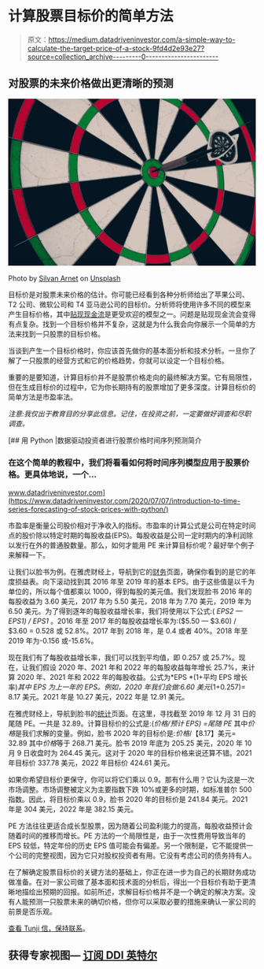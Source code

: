 # 计算股票目标价的简单方法

> 原文：<https://medium.datadriveninvestor.com/a-simple-way-to-calculate-the-target-price-of-a-stock-9fd4d2e93e27?source=collection_archive---------0----------------------->

## 对股票的未来价格做出更清晰的预测

![](img/782dea9282f3bfb23d82b6c9fa663510.png)

Photo by [Silvan Arnet](https://unsplash.com/@silvanarnet?utm_source=medium&utm_medium=referral) on [Unsplash](https://unsplash.com?utm_source=medium&utm_medium=referral)

目标价是对股票未来价格的估计。你可能已经看到各种分析师给出了苹果公司、T2 公司、微软公司和 T4 亚马逊公司的目标价。分析师将使用许多不同的模型来产生目标价格，其中[贴现现金流](https://www.investopedia.com/terms/d/dcf.asp)是更受欢迎的模型之一。问题是贴现现金流会变得有点复杂。找到一个目标价格并不复杂，这就是为什么我会向你展示一个简单的方法来找到一只股票的目标价格。

当谈到产生一个目标价格时，你应该首先做你的基本面分析和技术分析。一旦你了解了一只股票的经营方式和它的价格趋势，你就可以设定一个目标价格。

重要的是要知道，计算目标价并不是股票价格走向的最终解决方案。它有局限性，但在生成目标价的过程中，它为你长期持有的股票增加了更多深度。计算目标价的简单方法是市盈率法。

*注意:我仅出于教育目的分享此信息。记住，在投资之前，一定要做好调查和尽职调查。*

[](https://www.datadriveninvestor.com/2020/07/07/introduction-to-time-series-forecasting-of-stock-prices-with-python/) [## 用 Python |数据驱动投资者进行股票价格时间序列预测简介

### 在这个简单的教程中，我们将看看如何将时间序列模型应用于股票价格。更具体地说，一个…

www.datadriveninvestor.com](https://www.datadriveninvestor.com/2020/07/07/introduction-to-time-series-forecasting-of-stock-prices-with-python/) 

市盈率是衡量公司股价相对于净收入的指标。市盈率的计算公式是公司在特定时间点的股价除以特定时期的每股收益(EPS)。每股收益是公司一定时期内的净利润除以发行在外的普通股数量。那么，如何才能用 PE 来计算目标价呢？最好举个例子来解释一下。

让我们以脸书为例。在雅虎财经上，导航到它的[财务](https://finance.yahoo.com/quote/FB/financials?p=FB)页面，确保你看到的是它的年度损益表。向下滚动找到其 2016 年至 2019 年的基本 EPS。由于这些值是以千为单位的，所以每个值都乘以 1000，得到每股的美元值。我们发现脸书 2016 年的每股收益为 3.60 美元，2017 年为 5.50 美元，2018 年为 7.70 美元，2019 年为 6.50 美元。为了得到逐年的每股收益增长率，我们将使用以下公式:( *EPS2 — EPS1) / EPS1* 。2016 年至 2017 年的每股收益增长率为:($5.50 — $3.60) / $3.60 = 0.528 或 52.8%。2017 年到 2018 年，是 0.4 或者 40%。2018 年至 2019 年为-0.156 或-15.6%。

现在我们有了每股收益增长率，我们可以找到平均值，即 0.257 或 25.7%。现在，让我们假设 2020 年、2021 年和 2022 年的每股收益每年增长 25.7%，来计算 2020 年、2021 年和 2022 年的每股收益。公式为*EPS *(1+平均 EPS 增长率)*其中 *EPS* 为上一年的 EPS。例如，2020 年我们会做:6.60 美元*(1+0.257)= 8.17 美元。2021 年是 10.27 美元，2022 年是 12.91 美元。

在雅虎财经上，导航到脸书的[统计](https://finance.yahoo.com/quote/FB/key-statistics?p=FB)页面。在这里，寻找截至 2019 年 12 月 31 日的尾随 PE。一共是 32.89。计算目标价的公式是:(*价格/预计 EPS) =尾随 PE* 其中*价格*是我们求解的变量。例如，脸书 2020 年的目标价是:*价格*/【8.17】美元= 32.89 其中*价格*等于 268.71 美元。脸书 2019 年底为 205.25 美元，2020 年 10 月 9 日收盘时为 264.45 美元。这对于 2020 年的目标价格来说还算不错。2021 年目标价 337.78 美元，2022 年目标价 424.61 美元。

如果你希望目标价更保守，你可以将它们乘以 0.9。那有什么用？它认为这是一次市场调整。市场调整被定义为主要指数下跌 10%或更多的时期，如标准普尔 500 指数。因此，将目标价乘以 0.9，脸书 2020 年的目标价是 241.84 美元。2021 年是 304 美元，2022 年是 382.15 美元。

PE 方法往往更适合成长型股票，因为随着公司盈利能力的提高，每股收益预计会随着时间的推移而增长。PE 方法的一个局限性是，由于一次性费用导致当年的 EPS 较低，特定年份的历史 EPS 值可能会有偏差。另一个限制是，它不能提供一个公司的完整视图，因为它只对股权投资者有用。它没有考虑公司的债务持有人。

在了解确定股票目标价的关键方法的基础上，你正在进一步为自己的长期财务成功做准备。在对一家公司做了基本面和技术面的分析后，得出一个目标价有助于更清晰地描绘出预期的回报。如前所述，求解目标价格并不是一个确定的解决方案。没有人能预测一只股票未来的确切价格，但你可以采取必要的措施来确认一家公司的前景是否乐观。

[查看 Tunji 信，保持联系](https://tunji.substack.com/)。

## 获得专家视图— [订阅 DDI 英特尔](https://datadriveninvestor.com/ddi-intel)